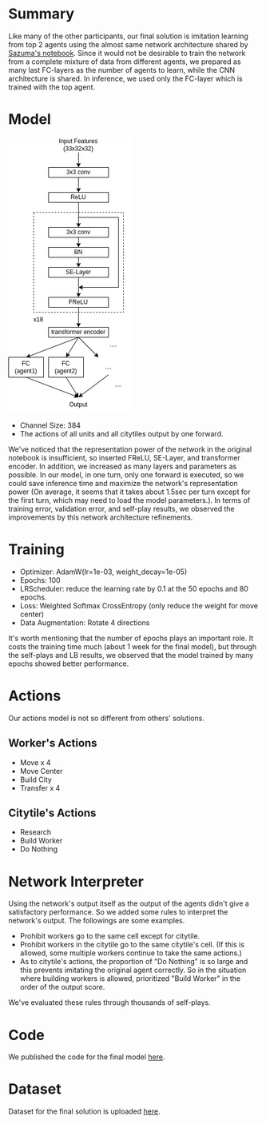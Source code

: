 # Summary
Like many of the other participants, our final solution is imitation learning from top 2 agents using the almost same network architecture shared by [Sazuma's notebook](https://www.kaggle.com/shoheiazuma/lux-ai-with-imitation-learning).
Since it would not be desirable to train the network from a complete mixture of data from different agents, we prepared as many last FC-layers as the number of agents to learn, while the CNN architecture is shared.
In inference, we used only the FC-layer which is trained with the top agent.

# Model
[](![model_picture](https://drive.google.com/uc?export=view&id=1jV89OLQeqgJDv_zF0Pyu0CzYEw6BNbFB))
![model_picture](img/model_architecure.jpg)

- Channel Size: 384
- The actions of all units and all citytiles output by one forward.

We've noticed that the representation power of the network in the original notebook is insufficient, so inserted FReLU, SE-Layer, and transformer encoder. 
In addition, we increased as many layers and parameters as possible. In our model, in one turn, only one forward is executed, so we could save inference time and 
maximize the network's representation power (On average, it seems that it takes about 1.5sec per turn except for the first turn, which may need to load the model parameters.).
In terms of training error, validation error, and self-play results, we observed the improvements by this network architecture refinements.
  
# Training
- Optimizer: AdamW(lr=1e-03, weight_decay=1e-05)
- Epochs: 100
- LRScheduler: reduce the learning rate by 0.1 at the 50 epochs and 80 epochs.
- Loss: Weighted Softmax CrossEntropy (only reduce the weight for move center)
- Data Augmentation: Rotate 4 directions

It's worth mentioning that the number of epochs plays an important role. It costs the training time much (about 1 week for the final model), 
but through the self-plays and LB results, we observed that the model trained by many epochs showed better performance.

# Actions
Our actions model is not so different from others' solutions.
## Worker's Actions
- Move x 4
- Move Center
- Build City  
- Transfer x 4

## Citytile's Actions
- Research
- Build Worker
- Do Nothing

# Network Interpreter
Using the network's output itself as the output of the agents didn't give a satisfactory performance. So we added some rules to interpret the network's output. The followings are some examples.
- Prohibit workers go to the same cell except for citytile.
- Prohibit workers in the citytile go to the same citytile's cell. (If this is allowed, some multiple workers continue to take the same actions.)
- As to citytile's actions, the proportion of "Do Nothing" is so large and this prevents imitating the original agent correctly. 
  So in the situation where building workers is allowed, prioritized "Build Worker" in the order of the output score.
  
We've evaluated these rules through thousands of self-plays.

# Code
We published the code for the final model [here](https://github.com/takuwwwo/LuxAI).

# Dataset
Dataset for the final solution is uploaded [here](https://www.kaggle.com/bomac1/luxai-replay-dataset).
